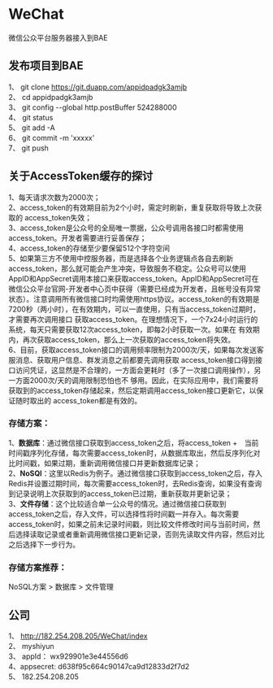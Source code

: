 # WeChat
微信公众平台服务器接入到BAE
## 发布项目到BAE
1、 git clone https://git.duapp.com/appidpadgk3amjb  <br>
2、 cd appidpadgk3amjb   <br>
3、 git config --global http.postBuffer 524288000    <br>
4、 git status   <br>
5、 git add -A   <br>
6、 git commit -m 'xxxxx'    <br>
7、 git push     <br>

## 关于AccessToken缓存的探讨
1、每天请求次数为2000次；  <br>
2、access_token的有效期目前为2个小时，需定时刷新，重复获取将导致上次获取的 access_token失效；  <br>
3、access_token是公众号的全局唯一票据，公众号调用各接口时都需使用access_token。开发者需要进行妥善保存；  <br>
4、access_token的存储至少要保留512个字符空间  <br>
5、如果第三方不使用中控服务器，而是选择各个业务逻辑点各自去刷新access_token，那么就可能会产生冲突，导致服务不稳定。公众号可以使用AppID和AppSecret调用本接口来获取access_token。AppID和AppSecret可在微信公众平台官网-开发者中心页中获得（需要已经成为开发者，且帐号没有异常状态）。注意调用所有微信接口时均需使用https协议。access_token的有效期是7200秒（两小时），在有效期内，可以一直使用，只有当access_token过期时，才需要再次调用接口 获取access_token。在理想情况下，一个7x24小时运行的系统，每天只需要获取12次access_token，即每2小时获取一次。如果在 有效期内，再次获取access_token，那么上一次获取的access_token将失效。<br>
6、目前，获取access_token接口的调用频率限制为2000次/天，如果每次发送客服消息、获取用户信息、群发消息之前都要先调用获取 access_token接口得到接口访问凭证，这显然是不合理的，一方面会更耗时（多了一次接口调用操作），另一方面2000次/天的调用限制恐怕也不 够用。因此，在实际应用中，我们需要将获取到的access_token存储起来，然后定期调用access_token接口更新它，以保证随时取出的 access_token都是有效的。<br>
### 存储方案：
1、**数据库**：通过微信接口获取到access_token之后，将access_token +　当前时间戳序列化存储，每次需要access_token时，从数据库取出，然后反序列化对比时间戳，如果过期，重新调用微信接口并更新数据库记录；  <br>
2、**NoSQl**：这里以Redis为例子。通过微信接口获取到access_token之后，存入Redis并设置过期时间，每次需要access_token时，去Redis查询，如果没有查询到记录说明上次获取到的access_token已过期，重新获取并更新记录；  <br>
3、**文件存储**：这个比较适合单一公众号的情况。通过微信接口获取到access_token之后，存入文件，可以选择性将时间戳一并存入。每次需要access_token时，如果之前未记录时间戳，则比较文件修改时间与当前时间，然后选择读取记录或者重新调用微信接口更新记录，否则先读取文件内容，然后对比之后选择下一步行为。  <br>
### 存储方案推荐：
NoSQL方案 > 数据库 > 文件管理

## 公司
1、 http://182.254.208.205/WeChat/index  <br>
2、 myshiyun     <br>
3、 appId： wx929901e3e44556d6   <br>
4、appsecret: d638f95c664c90147ca9d12833d2f7d2    <br>
5、 182.254.208.205
